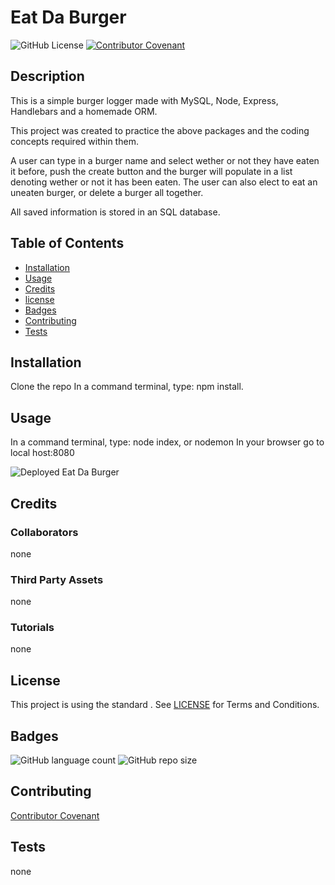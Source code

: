 # Eat Da Burger 
![GitHub License](https://img.shields.io/github/license/Dyoder838/Eat-Da-Burger)
[![Contributor Covenant](https://img.shields.io/badge/Contributor%20Covenant-v2.0%20adopted-ff69b4.svg)](code_of_conduct.md)


## Description
This is a simple burger logger made with MySQL, Node, Express, Handlebars and a homemade ORM. 

This project was created to practice the above packages and the coding concepts required within them. 

A user can type in a burger name and select wether or not they have eaten it before, push the create button and the burger will populate in a list denoting wether or not it has been eaten. 
The user can also elect to eat an uneaten burger, or delete a burger all together.

All saved information is stored in an SQL database.


## Table of Contents

- [Installation](#Installation)
- [Usage](#Usage)
- [Credits](#credits)
- [license](#license)
- [Badges](#Badges)
- [Contributing](#Contributing)
- [Tests](#Tests)
            
            
## Installation
Clone the repo
In a command terminal, type: npm install.


## Usage 
In a command terminal, type: node index, or nodemon
In your browser go to local host:8080 

![Deployed Eat Da Burger](https://djy-eat-da-burger.herokuapp.com/)


## Credits

### Collaborators
            
 none

### Third Party Assets
            
none

### Tutorials 
            
none

            
## License

This project is using the standard . See [LICENSE](.LICENSE) for Terms and Conditions.


## Badges

![GitHub language count](https://img.shields.io/github/languages/count/Dyoder838/Eat-Da-Burger)
![GitHub repo size](https://img.shields.io/github/repo-size/Dyoder838/Eat-Da-Burger)

            
## Contributing

[Contributor Covenant](.CODE_OF_CONDUCT.md)
            
            
## Tests

none